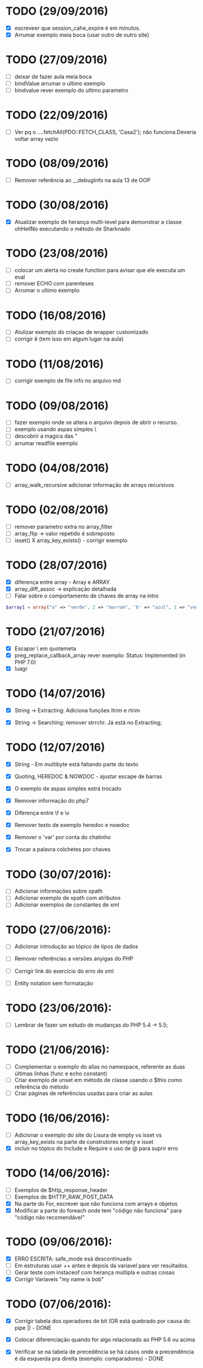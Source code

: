 # TODO (29/09/2016)
- [x] escreveer que session_cahe_expire é em minutos.
- [x] Arrumar exemplo meia boca (usar outro de outro site)

# TODO (27/09/2016)
- [ ] deixar de fazer aula meia boca
- [ ] bindValue arrumar o ultimo exemplo
- [ ] bindvalue rever exemplo do ultimo parametro

# TODO (22/09/2016)
- [ ] Ver pq o ....fetchAll(PDO::FETCH_CLASS, 'Casa2'); não funciona.Deveria voltar array vazio

# TODO (08/09/2016)
- [ ] Remover referência ao __debugInfo na aula 13 de OOP

# TODO (30/08/2016)
- [x] Atualizar exemplo de herança multi-level para demonstrar a classe ohHellNo executando o método de Sharknado

# TODO (23/08/2016)
- [ ] colocar um alerta no create function para avisar que ele executa um eval
- [ ] remover ECHO com parenteses
- [ ] Arrumar o ultimo exemplo

# TODO (16/08/2016)
- [ ] Atulizar exemplo do criaçao de wrapper customizado
- [ ] corrigir ẽ (tem isso em algum lugar na aula)

# TODO (11/08/2016)
- [ ] corrigir exemplo de file info no arquivo md

# TODO (09/08/2016)
- [ ] fazer exemplo onde se altera o arquivo depois de abrir o recurso.
- [ ] exemplo usando aspas simples \\
- [ ] descobrir a magica das "
- [ ] arrumar readfile exemplo

# TODO (04/08/2016)
- [ ] array_walk_recursive adicionar informação de arrays recursivos

# TODO (02/08/2016)
- [ ] remover parametro extra no array_filter
- [ ] array_flip -> valor repetido é sobreposto
- [ ] isset() X array_key_exists() - corrigir exemplo

# TODO (28/07/2016)
- [x] diferença entre array - Array e ARRAY
- [x] array_diff_assoc -> explicação detalhada
- [ ] Falar sobre o comportamento de chaves de array na intro

```php
$array1 = array("a" => "verde", 2 => "marrom", 'b' => "azul", 1 => "vermelho", "vermelho2","vermelho4");
```

# TODO (21/07/2016)
- [x] Escapar \ em quotemeta
- [x] preg_replace_callback_array rever exemplo: Status: Implemented (in PHP 7.0)
- [x] luagr

# TODO (14/07/2016)
- [x] String -> Extracting: Adiciona funções ltrim e rtrim
- [x] String -> Searching: remover strrchr. Já está no Extracting;


# TODO (12/07/2016)
- [x] String - Em multibyte está faltando parte do texto
- [x] Quoting, HEREDOC & NOWDOC - ajustar escape de barras
- [x] O exemplo de aspas simples estrá trocado
- [x] Remover informação do php7
- [x] Diferença entre \f e \v
- [x] Remover texto de exemplo heredoc e nowdoc
- [x] Remover o 'var' por conta do chatinho
- [x] Trocar a palavra colchetes por chaves


# TODO (30/07/2016):
- [ ] Adicionar informações sobre xpath
- [ ] Adicionar exemplo de xpath com atributos
- [ ] Adicionar exemplos de constantes de xml

# TODO (27/06/2016):
- [ ] Adicionar introdução ao tópico de tipos de dados
- [ ] Remover referências a versões anyigas do PHP
- [ ] Corrigir link do exercício do erro de xml
- [ ] Entity notation sem formatação
 

# TODO (23/06/2016):
- [ ] Lembrar de fazer um estudo de mudanças do PHP 5.4 -> 5.5;

# TODO (21/06/2016):
- [ ] Complementar o exemplo do alias no namespace, referente as duas últimas linhas (func e echo constant)
- [ ] Criar exemplo de unset em método de classe usando o $this como referência do método
- [ ] Criar páginas de referências usadas para criar as aulas

# TODO (16/06/2016):
- [ ] Adicionar o exemplo do site do Lisura de empty vs isset vs array_key_exists na parte de construtores empty e isset
- [x] incluir no tópico do Include e Require o uso de @ para suprir erro

# TODO (14/06/2016):
- [ ] Exemplos de $http_response_header
- [ ] Exemplos de $HTTP_RAW_POST_DATA
- [x] Na parte do For, escrever que não funciona com arrays e objetos
- [x] Modificar a parte do foreach onde tem "código não funciona" para "código não recomendável"

# TODO (09/06/2016):
- [x]  ERRO ESCRITA: safe_mode esá descontinuado
- [ ] Em estruturas usar ++ antes e depois da variavel para ver resultados.
- [ ] Gerar teste com instaceof com herança multipla e outras coisas 
- [x] Corrigir Variaveis "my name is bob"

# TODO (07/06/2016):
- [x] Corrigir tabela dos operadores de bit (OR está quebrado por causa do pipe |) - DONE
- [x] Colocar diferenciação quando for algo relacionado ao PHP 5.6 ou acima
- [x] Verificar se na tabela de precedência se há casos onde a precendência é da esquerda pra direita (exemplo: comparadores) - DONE

